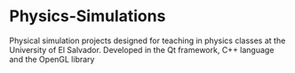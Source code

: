 # Physics-Simulations
Physical simulation projects designed for teaching in physics classes at the University of El Salvador. Developed in the Qt framework, C++ language and the OpenGL library
